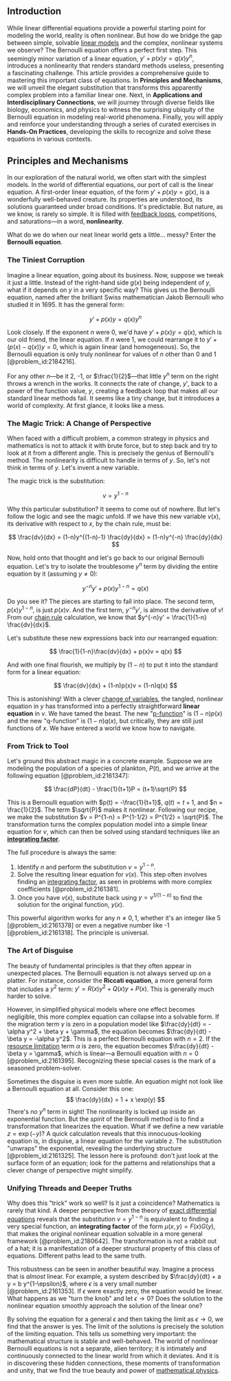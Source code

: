 ## Introduction
While linear differential equations provide a powerful starting point for modeling the world, reality is often nonlinear. But how do we bridge the gap between simple, solvable [linear models](@article_id:177808) and the complex, nonlinear systems we observe? The Bernoulli equation offers a perfect first step. This seemingly minor variation of a linear equation, $y' + p(x)y = q(x)y^n$, introduces a nonlinearity that renders standard methods useless, presenting a fascinating challenge. This article provides a comprehensive guide to mastering this important class of equations. In **Principles and Mechanisms**, we will unveil the elegant substitution that transforms this apparently complex problem into a familiar linear one. Next, in **Applications and Interdisciplinary Connections**, we will journey through diverse fields like biology, economics, and physics to witness the surprising ubiquity of the Bernoulli equation in modeling real-world phenomena. Finally, you will apply and reinforce your understanding through a series of curated exercises in **Hands-On Practices**, developing the skills to recognize and solve these equations in various contexts.

## Principles and Mechanisms

In our exploration of the natural world, we often start with the simplest models. In the world of differential equations, our port of call is the linear equation. A first-order linear equation, of the form $y' + p(x)y = g(x)$, is a wonderfully well-behaved creature. Its properties are understood, its solutions guaranteed under broad conditions. It's predictable. But nature, as we know, is rarely so simple. It is filled with [feedback loops](@article_id:264790), competitions, and saturations—in a word, **nonlinearity**.

What do we do when our neat linear world gets a little... messy? Enter the **Bernoulli equation**.

### The Tiniest Corruption

Imagine a linear equation, going about its business. Now, suppose we tweak it just a little. Instead of the right-hand side $g(x)$ being independent of $y$, what if it depends on $y$ in a very specific way? This gives us the Bernoulli equation, named after the brilliant Swiss mathematician Jakob Bernoulli who studied it in 1695. It has the general form:

$$ y' + p(x)y = q(x)y^n $$

Look closely. If the exponent $n$ were 0, we'd have $y' + p(x)y = q(x)$, which is our old friend, the linear equation. If $n$ were 1, we could rearrange it to $y' + (p(x) - q(x))y = 0$, which is again linear (and homogeneous). So, the Bernoulli equation is only truly nonlinear for values of $n$ other than 0 and 1 [@problem_id:2184216].

For any other $n$—be it 2, -1, or $\frac{1}{2}$—that little $y^n$ term on the right throws a wrench in the works. It connects the rate of change, $y'$, back to a power of the function value, $y$, creating a feedback loop that makes all our standard linear methods fail. It seems like a tiny change, but it introduces a world of complexity. At first glance, it looks like a mess.

### The Magic Trick: A Change of Perspective

When faced with a difficult problem, a common strategy in physics and mathematics is not to attack it with brute force, but to step back and try to look at it from a different angle. This is precisely the genius of Bernoulli's method. The nonlinearity is difficult to handle in terms of $y$. So, let's not think in terms of $y$. Let's invent a new variable.

The magic trick is the substitution:

$$ v = y^{1-n} $$

Why this particular substitution? It seems to come out of nowhere. But let's follow the logic and see the magic unfold. If we have this new variable $v(x)$, its derivative with respect to $x$, by the chain rule, must be:

$$ \frac{dv}{dx} = (1-n)y^{(1-n)-1} \frac{dy}{dx} = (1-n)y^{-n} \frac{dy}{dx} $$

Now, hold onto that thought and let's go back to our original Bernoulli equation. Let's try to isolate the troublesome $y^n$ term by dividing the entire equation by it (assuming $y \neq 0$):

$$ y^{-n}y' + p(x)y^{1-n} = q(x) $$

Do you see it? The pieces are starting to fall into place. The second term, $p(x)y^{1-n}$, is just $p(x)v$. And the first term, $y^{-n}y'$, is almost the derivative of $v$! From our [chain rule](@article_id:146928) calculation, we know that $y^{-n}y' = \frac{1}{1-n} \frac{dv}{dx}$.

Let's substitute these new expressions back into our rearranged equation:

$$ \frac{1}{1-n}\frac{dv}{dx} + p(x)v = q(x) $$

And with one final flourish, we multiply by $(1-n)$ to put it into the standard form for a linear equation:

$$ \frac{dv}{dx} + (1-n)p(x)v = (1-n)q(x) $$

This is astonishing! With a clever [change of variables](@article_id:140892), the tangled, nonlinear equation in $y$ has transformed into a perfectly straightforward **linear equation** in $v$. We have tamed the beast. The new "[p-function](@article_id:178187)" is $(1-n)p(x)$ and the new "q-function" is $(1-n)q(x)$, but critically, they are still just functions of $x$. We have entered a world we know how to navigate.

### From Trick to Tool

Let's ground this abstract magic in a concrete example. Suppose we are modeling the population of a species of plankton, $P(t)$, and we arrive at the following equation [@problem_id:2161347]:

$$ \frac{dP}{dt} - \frac{1}{t+1}P = (t+1)\sqrt{P} $$

This is a Bernoulli equation with $p(t) = -\frac{1}{t+1}$, $q(t) = t+1$, and $n = \frac{1}{2}$. The term $\sqrt{P}$ makes it nonlinear. Following our recipe, we make the substitution $v = P^{1-n} = P^{1-1/2} = P^{1/2} = \sqrt{P}$. The transformation turns the complex population model into a simple linear equation for $v$, which can then be solved using standard techniques like an **[integrating factor](@article_id:272660)**.

The full procedure is always the same:
1.  Identify $n$ and perform the substitution $v = y^{1-n}$.
2.  Solve the resulting linear equation for $v(x)$. This step often involves finding an [integrating factor](@article_id:272660), as seen in problems with more complex coefficients [@problem_id:2161381].
3.  Once you have $v(x)$, substitute back using $y = v^{1/(1-n)}$ to find the solution for the original function, $y(x)$.

This powerful algorithm works for any $n \neq 0, 1$, whether it's an integer like 5 [@problem_id:2161378] or even a negative number like -1 [@problem_id:2161318]. The principle is universal.

### The Art of Disguise

The beauty of fundamental principles is that they often appear in unexpected places. The Bernoulli equation is not always served up on a platter. For instance, consider the **Riccati equation**, a more general form that includes a $y^2$ term: $y' = R(x)y^2 + Q(x)y + P(x)$. This is generally much harder to solve.

However, in simplified physical models where one effect becomes negligible, this more complex equation can collapse into a solvable form. If the migration term $\gamma$ is zero in a population model like $\frac{dy}{dt} = -\alpha y^2 + \beta y + \gamma$, the equation becomes $\frac{dy}{dt} - \beta y = -\alpha y^2$. This is a perfect Bernoulli equation with $n=2$. If the [resource limitation](@article_id:192469) term $\alpha$ is zero, the equation becomes $\frac{dy}{dt} - \beta y = \gamma$, which is linear—a Bernoulli equation with $n=0$ [@problem_id:2161395]. Recognizing these special cases is the mark of a seasoned problem-solver.

Sometimes the disguise is even more subtle. An equation might not look like a Bernoulli equation at all. Consider this one:
$$ \frac{dy}{dx} = 1 + x \exp(y) $$
There's no $y^n$ term in sight! The nonlinearity is locked up inside an exponential function. But the *spirit* of the Bernoulli method is to find a transformation that linearizes the equation. What if we define a new variable $z = \exp(-y)$? A quick calculation reveals that this innocuous-looking equation is, in disguise, a linear equation for the variable $z$. The substitution "unwraps" the exponential, revealing the underlying structure [@problem_id:2161325]. The lesson here is profound: don't just look at the surface form of an equation; look for the patterns and relationships that a clever change of perspective might simplify.

### Unifying Threads and Deeper Truths

Why does this "trick" work so well? Is it just a coincidence? Mathematics is rarely that kind. A deeper perspective from the theory of [exact differential equations](@article_id:177328) reveals that the substitution $v=y^{1-n}$ is equivalent to finding a very special function, an **integrating factor** of the form $\mu(x, y) = F(x)G(y)$, that makes the original nonlinear equation solvable in a more general framework [@problem_id:2180642]. The transformation is not a rabbit out of a hat; it is a manifestation of a deeper structural property of this class of equations. Different paths lead to the same truth.

This robustness can be seen in another beautiful way. Imagine a process that is *almost* linear. For example, a system described by $\frac{dy}{dt} + a y = b y^{1-\epsilon}$, where $\epsilon$ is a very small number [@problem_id:2161353]. If $\epsilon$ were exactly zero, the equation would be linear. What happens as we "turn the knob" and let $\epsilon \to 0$? Does the solution to the nonlinear equation smoothly approach the solution of the linear one?

By solving the equation for a general $\epsilon$ and then taking the limit as $\epsilon \to 0$, we find that the answer is yes. The limit of the solutions is precisely the solution of the limiting equation. This tells us something very important: the mathematical structure is stable and well-behaved. The world of nonlinear Bernoulli equations is not a separate, alien territory; it is intimately and continuously connected to the linear world from which it deviates. And it is in discovering these hidden connections, these moments of transformation and unity, that we find the true beauty and power of [mathematical physics](@article_id:264909).